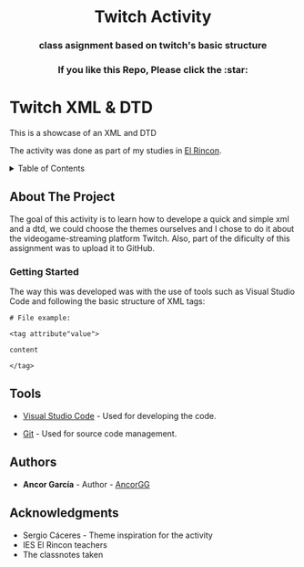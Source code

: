 
<h1 align="center">Twitch Activity</h1>


<h3 align="center">class asignment based on twitch's basic structure</h3>

<h3 align="center">If you like this Repo, Please click the :star:</h3>


# Twitch XML & DTD

This is a showcase of an XML and DTD

The activity was done as part of my studies in 
[El Rincon](https://www3.gobiernodecanarias.org/medusa/edublog/ieselrincon/).

<details>
  <summary>Table of Contents</summary>
  <ol>
    <li>
      <a href="#about-the-project">About The Project</a>
    </li>
    <li>
      <a href="#getting-started">Getting Started</a>
    </li>
    <li><a href="#Tools">Tools Used</a></li>
    <li><a href="#Authors">Authors</a></li>
    <li><a href="#acknowledgments">Acknowledgments</a></li>
  </ol>
</details>



## About The Project

The goal of this activity is to learn how to develope a quick and simple xml and a dtd,
we could choose the themes ourselves and I chose to do it about the videogame-streaming platform
Twitch. Also, part of the dificulty of this assignment was to upload it to GitHub.

### Getting Started

The way this was developed was with the use of tools such as Visual Studio Code and following the
basic structure of XML tags:

```shell
# File example:

<tag attribute"value">

content

</tag>
```

## Tools

- [Visual Studio Code](https://code.visualstudio.com) - Used for developing the code.

- [Git](https://code.visualstudio.com) - Used for source code management.

## Authors

  - **Ancor García** - Author -
    [AncorGG](https://github.com/AncorGG)

## Acknowledgments

  - Sergio Cáceres - Theme inspiration for the activity
  - IES El Rincon teachers
  - The classnotes taken


  